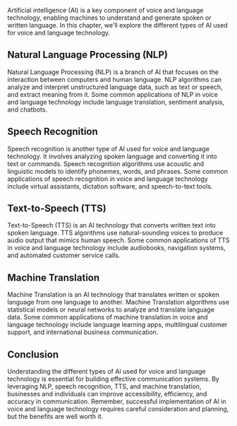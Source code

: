 
Artificial intelligence (AI) is a key component of voice and language technology, enabling machines to understand and generate spoken or written language. In this chapter, we'll explore the different types of AI used for voice and language technology.

Natural Language Processing (NLP)
---------------------------------

Natural Language Processing (NLP) is a branch of AI that focuses on the interaction between computers and human language. NLP algorithms can analyze and interpret unstructured language data, such as text or speech, and extract meaning from it. Some common applications of NLP in voice and language technology include language translation, sentiment analysis, and chatbots.

Speech Recognition
------------------

Speech recognition is another type of AI used for voice and language technology. It involves analyzing spoken language and converting it into text or commands. Speech recognition algorithms use acoustic and linguistic models to identify phonemes, words, and phrases. Some common applications of speech recognition in voice and language technology include virtual assistants, dictation software, and speech-to-text tools.

Text-to-Speech (TTS)
--------------------

Text-to-Speech (TTS) is an AI technology that converts written text into spoken language. TTS algorithms use natural-sounding voices to produce audio output that mimics human speech. Some common applications of TTS in voice and language technology include audiobooks, navigation systems, and automated customer service calls.

Machine Translation
-------------------

Machine Translation is an AI technology that translates written or spoken language from one language to another. Machine Translation algorithms use statistical models or neural networks to analyze and translate language data. Some common applications of machine translation in voice and language technology include language learning apps, multilingual customer support, and international business communication.

Conclusion
----------

Understanding the different types of AI used for voice and language technology is essential for building effective communication systems. By leveraging NLP, speech recognition, TTS, and machine translation, businesses and individuals can improve accessibility, efficiency, and accuracy in communication. Remember, successful implementation of AI in voice and language technology requires careful consideration and planning, but the benefits are well worth it.
